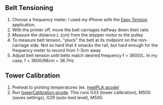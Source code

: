 ## Belt Tensioning
1. Choose a frequency meter; I used my iPhone with the <a href="https://apps.apple.com/us/app/easy-tension/id1093873727">Easy Tension</a> application.
2. With the printer off, move the belt carriages halfway down their rails
3. Measure the distance L (cm) from the stepper motor to the pulley
4. To measure belt tension, "pluck" the belt at its midpoint on the non-carriage side. Not so hard that it smacks the rail, but hard enough for the frequency meter to record from 1-3cm away
5. Adjust belt tension until belts match desired frequency f = 3600/L. In my case, f = 3600/98cm = 36.7Hz

## Tower Calibration
1. Preheat to printing temperatures (ex. [heatPLA.gcode](heatPLA.gcode))
2. Run [towerCalibration.gcode](towerCalibration.gcode). This runs G33 (tower calibration), M500 (saves settings), G29 (auto-bed level), M500.